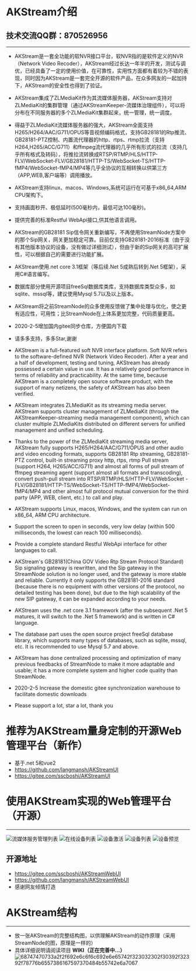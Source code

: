 # AKStream介绍 
## 技术交流QQ群：870526956
-------
* AKStream是一套全功能的软NVR接口平台，软NVR指的是软件定义的NVR（Network Video Recoder），AKStream经过长达一年半的开发，测试与调优，已经具备了一定的使用价值，在可靠性，实用性方面都有着较为不错的表现，同时因为AKStream是一套完全开源的软件产品，在众多网友的一起加持下，AKStream的安全性也得到了验证。

* AKStream集成了ZLMediaKit作为其流媒体服务器，AKStream支持对ZLMediaKit的集群管理（通过AKStreamKeeper-流媒体治理组件），可以将分布在不同服务器的多个ZLMediaKit集群起来，统一管理，统一调度。
* 得益于ZLMediaKit流媒体服务器的强大，AKStream全面支持H265/H264/AAC/G711/OPUS等音视频编码格式，支持GB28181的Rtp推流、GB28181-PTZ控制、内置流代理器的http、rtps、rtmp拉流（支持H264,H265/ACC/G711）和ffmpeg流代理器的几乎所有形式的拉流（支持几乎所有格式及转码），将推拉流转换成RTSP/RTMP/HLS/HTTP-FLV/WebSocket-FLV/GB28181/HTTP-TS/WebSocket-TS/HTTP-fMP4/WebSocket-fMP4/MP4等几乎全协议的互相转换以供第三方（APP,WEB,客户端等）调用播放。
* AKStream支持linux、macos、Windows,系统可运行在可基于x86_64,ARM CPU架构下。
* 支持画面秒开、极低延时(500毫秒内，最低可达100毫秒)。
* 提供完善的标准Restful WebApi接口,供其他语言调用。
* AKStream的GB28181 Sip信令网关重新编写，不再使用StreamNode方案中的那个Sip网关，网关更加稳定可靠。目前仅支持GB28181-2016标准（由于没有其他版本协议的设备，没有做过详细测试），但由于新的Sip网关的高可扩展性，可以根据自己的需要进行功能扩展。
* AKStream使用.net core 3.1框架（等后续.Net 5成熟后转到.Net 5框架），采用C#语言编写。
* 数据库部分使用开源项目freeSql数据库类库，支持数据库类型众多，如sqlite、mssql等，建议使用Mysql 5.7以及以上版本。
* AKStream将之前StreamNode的众多使用反馈做了集中处理与优化，使之更有适应性，可用性；比StreamNode在上体系更加完整，代码质量更高。
* 2020-2-5增加国内gitee同步仓库，方便国内下载
* 请多多支持，多多Star,谢谢


* AKStream is a full-featured soft NVR interface platform. Soft NVR refers to the software-defined NVR (Network Video Recoder). After a year and a half of development, testing and tuning, AKStream has already possessed a certain value in use. It has a relatively good performance in terms of reliability and practicability. At the same time, because AKStream is a completely open source software product, with the support of many netizens, the safety of AKStream has also been verified.

* AKStream integrates ZLMediaKit as its streaming media server. AKStream supports cluster management of ZLMediaKit (through the AKStreamKeeper-streaming media management component), which can cluster multiple ZLMediaKits distributed on different servers for unified management and unified scheduling.

* Thanks to the power of the ZLMediaKit streaming media server, AKStream fully supports H265/H264/AAC/G711/OPUS and other audio and video encoding formats, supports GB28181 Rtp streaming, GB28181-PTZ control, built-in streaming proxy http, rtps, rtmp Pull stream (support H264, H265/ACC/G711) and almost all forms of pull stream of ffmpeg streaming agent (support almost all formats and transcoding), convert push-pull stream into RTSP/RTMP/HLS/HTTP-FLV/WebSocket -FLV/GB28181/HTTP-TS/WebSocket-TS/HTTP-fMP4/WebSocket-fMP4/MP4 and other almost full protocol mutual conversion for the third party (APP, WEB, client, etc.) to call and play.

* AKStream supports Linux, macos, Windows, and the system can run on x86_64, ARM CPU architecture.

* Support the screen to open in seconds, very low delay (within 500 milliseconds, the lowest can reach 100 milliseconds).

* Provide a complete standard Restful WebApi interface for other languages to call.

* AKStream's GB28181(China GOV Video Rtp Stream Protocol Standard) Sip signaling gateway is rewritten, and the Sip gateway in the StreamNode solution is no longer used, and the gateway is more stable and reliable. Currently it only supports the GB28181-2016 standard (because there is no equipment with other versions of the protocol, no detailed testing has been done), but due to the high scalability of the new SIP gateway, it can be expanded according to your needs.

* AKStream uses the .net core 3.1 framework (after the subsequent .Net 5 matures, it will switch to the .Net 5 framework) and is written in C# language.

* The database part uses the open source project freeSql database library, which supports many types of databases, such as sqlite, mssql, etc. It is recommended to use Mysql 5.7 and above.

* AKStream has done centralized processing and optimization of many previous feedbacks of StreamNode to make it more adaptable and usable; it has a more complete system and higher code quality than StreamNode.

* 2020-2-5 Increase the domestic gitee synchronization warehouse to facilitate domestic downloads

* Please support a lot, star a lot, thank you

# 推荐为AKStream量身定制的开源Web管理平台（新作）
- 基于.net 5和vue2
- https://github.com/langmansh/AKStreamUI
- https://gitee.com/sscboshi/AKStreamUI

# 使用AKStream实现的Web管理平台（开源）
-------
![流媒体服务管理列表](https://i.loli.net/2021/01/19/YjCUMHVdFzSuBXe.png)
![在线设备列表](https://i.loli.net/2021/01/19/oUpFMBk5NELdYaT.png)
![设备激活](https://i.loli.net/2021/01/19/ZBMPfUnuLgVDelz.png)
![设备列表](https://i.loli.net/2021/01/19/OZDH1fP7j9TmIqS.png)
![设备预览](https://i.loli.net/2021/01/19/DcqgMmp6kTvNURK.png)

## 开源地址 
- https://gitee.com/sscboshi/AKStreamWebUI
- https://github.com/langmansh/AKStreamWebUI
- 感谢网友倾情打造


# AKStream结构
-------
* 放一张AKStream的完整结构图，以供理解AKStream的动作原理（采用StreamNode的图，原理是一样的）
* 具体详细说明请阅读项目 **WIKI（正在完善中...）**
![68747470733a2f2f692e6c6f6c692e6e65742f323032302f30392f32392f78776b6557386167597370484b55742e6a7067](https://i.loli.net/2021/01/06/RPEOJKbCcxkuViA.jpg)

